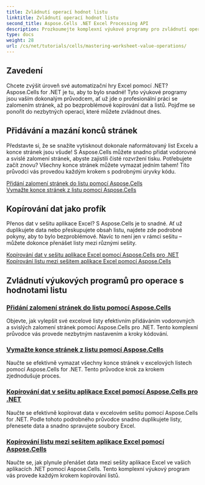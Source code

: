 ```yaml
---
title: Zvládnutí operací hodnot listu
linktitle: Zvládnutí operací hodnot listu
second_title: Aspose.Cells .NET Excel Processing API
description: Prozkoumejte komplexní výukové programy pro zvládnutí operací hodnot listu v Excelu pomocí Aspose.Cells for .NET, včetně přidávání a mazání zalomení stránek, kopírování dat a dalších.
type: docs
weight: 28
url: /cs/net/tutorials/cells/mastering-worksheet-value-operations/
---
```

## Zavedení

Chcete zvýšit úroveň své automatizační hry Excel pomocí .NET? Aspose.Cells for .NET je tu, aby to bylo snadné! Tyto výukové programy jsou vaším dokonalým průvodcem, ať už jde o profesionální práci se zalomením stránek, až po bezproblémové kopírování dat a listů. Pojďme se ponořit do nezbytných operací, které můžete zvládnout dnes.

## Přidávání a mazání konců stránek  

Představte si, že se snažíte vytisknout dokonale naformátovaný list Excelu a konce stránek jsou všude! S Aspose.Cells můžete snadno přidat vodorovné a svislé zalomení stránek, abyste zajistili čisté rozvržení tisku. Potřebujete začít znovu? Všechny konce stránek můžete vymazat jedním tahem! Tito průvodci vás provedou každým krokem s podrobnými úryvky kódu.  

[Přidání zalomení stránek do listu pomocí Aspose.Cells](./adding-page-breaks/)  
[Vymažte konce stránek z listu pomocí Aspose.Cells](./clear-page-breaks/)  

## Kopírování dat jako profík  

Přenos dat v sešitu aplikace Excel? S Aspose.Cells je to snadné. Ať už duplikujete data nebo přeskupujete obsah listu, najdete zde podrobné pokyny, aby to bylo bezproblémové. Navíc to není jen v rámci sešitu – můžete dokonce přenášet listy mezi různými sešity.  

[Kopírování dat v sešitu aplikace Excel pomocí Aspose.Cells pro .NET](./copy-data-within-excel-workbook/) 
[Kopírování listu mezi sešitem aplikace Excel pomocí Aspose.Cells](./copy-worksheet-between-workbooks/)  

## Zvládnutí výukových programů pro operace s hodnotami listu
### [Přidání zalomení stránek do listu pomocí Aspose.Cells](./adding-page-breaks/)
Objevte, jak vylepšit své excelové listy efektivním přidáváním vodorovných a svislých zalomení stránek pomocí Aspose.Cells pro .NET. Tento komplexní průvodce vás provede nezbytným nastavením a kroky kódování.
### [Vymažte konce stránek z listu pomocí Aspose.Cells](./clear-page-breaks/)
Naučte se efektivně vymazat všechny konce stránek v excelových listech pomocí Aspose.Cells for .NET. Tento průvodce krok za krokem zjednodušuje proces.
### [Kopírování dat v sešitu aplikace Excel pomocí Aspose.Cells pro .NET](./copy-data-within-excel-workbook/)
Naučte se efektivně kopírovat data v excelovém sešitu pomocí Aspose.Cells for .NET. Podle tohoto podrobného průvodce snadno duplikujete listy, přenesete data a snadno spravujete soubory Excel.
### [Kopírování listu mezi sešitem aplikace Excel pomocí Aspose.Cells](./copy-worksheet-between-workbooks/)
Naučte se, jak plynule přenášet data mezi sešity aplikace Excel ve vašich aplikacích .NET pomocí Aspose.Cells. Tento komplexní výukový program vás provede každým krokem kopírování listů.